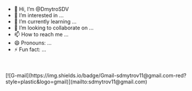 - 👋 Hi, I’m @DmytroSDV
- 👀 I’m interested in ...
- 🌱 I’m currently learning ...
- 💞️ I’m looking to collaborate on ...
- 📫 How to reach me ...
- 😄 Pronouns: ...
- ⚡ Fun fact: ...

<br>
<br>
[![G-mail](https://img.shields.io/badge/Gmail-sdmytrov11@gmail.com-red?style=plastic&logo=gmail)](mailto:sdmytrov11@gmail.com)


<br>
